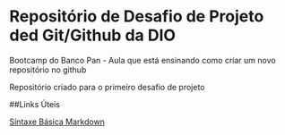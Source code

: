 # Repositório de Desafio de Projeto ded Git/Github da DIO 

Bootcamp do Banco Pan - Aula que está ensinando como criar um novo repositório no github

Repositório criado para o primeiro desafio de projeto

##Links Úteis

[Síntaxe Básica Markdown](https://www.markdownguide.org/basic-syntax/)
